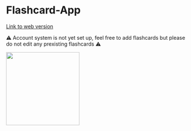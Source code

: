 # Flashcard-App
[Link to web version](https://flashcard-app-fe54f.web.app)<br/>

⚠️ Account system is not yet set up, feel free to add flashcards but please do not edit any prexisting flashcards ⚠️ <br/>

<img width=200 src="https://github.com/user-attachments/assets/f7b340b1-d094-4c99-a7a0-a784a2d6ed0e">
